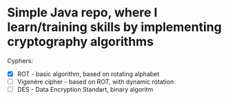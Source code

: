 # Simple Java repo, where I learn/training skills by implementing cryptography algorithms

Cyphers:
- [x] ROT - basic algorithm, based on rotating alphabet 
- [ ] Vigenère cipher - based on ROT, with dynamic rotation
- [ ] DES - Data Encryption Standart, binary algoritm
